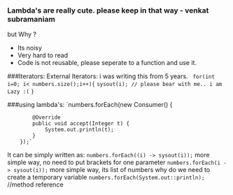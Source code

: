 ### Lambda's are really cute. please keep in that way - venkat subramaniam
but Why ?
* Its noisy
* Very hard to read
* Code is not reusable, please seperate to a function and use it.

###Iterators:
External Iterators: i was writing this from 5 years. 
` for(int i=0; i< numbers.size();i++){`
    `sysout(i); // please bear with me.. i am Lazy :(`
`}`

###using lambda's:
`numbers.forEach(new Consumer<Integer>() {

			@Override
			public void accept(Integer t) {
				System.out.println(t);
			}
		});`
It can be simply written as:
`numbers.forEach((i) -> sysout(i));`
more simple way, no need to put brackets for one parameter
`numbers.forEach(i -> sysout(i));`
more simple way, its list of numbers why do we need to create a temporary variable
`numbers.forEach(System.out::println);` //method reference

